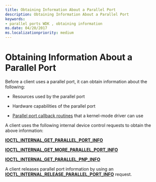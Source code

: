 ```yaml
---
title: Obtaining Information About a Parallel Port
description: Obtaining Information About a Parallel Port
keywords:
- parallel ports WDK , obtaining information
ms.date: 04/20/2017
ms.localizationpriority: medium
---
```


# Obtaining Information About a Parallel Port





Before a client uses a parallel port, it can obtain information about the following:

-   Resources used by the parallel port

-   Hardware capabilities of the parallel port

-   [Parallel port callback routines](/windows-hardware/drivers/ddi/_parports/) that a kernel-mode driver can use

A client uses the following internal device control requests to obtain the above information:

[**IOCTL\_INTERNAL\_GET\_PARALLEL\_PORT\_INFO**](/windows-hardware/drivers/ddi/parallel/ni-parallel-ioctl_internal_get_parallel_port_info)

[**IOCTL\_INTERNAL\_GET\_MORE\_PARALLEL\_PORT\_INFO**](/windows-hardware/drivers/ddi/parallel/ni-parallel-ioctl_internal_get_more_parallel_port_info)

[**IOCTL\_INTERNAL\_GET\_PARALLEL\_PNP\_INFO**](/windows-hardware/drivers/ddi/parallel/ni-parallel-ioctl_internal_get_parallel_pnp_info)

A client releases parallel port information by using an [**IOCTL\_INTERNAL\_RELEASE\_PARALLEL\_PORT\_INFO**](/windows-hardware/drivers/ddi/parallel/ni-parallel-ioctl_internal_release_parallel_port_info) request.

 

